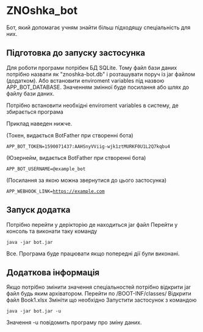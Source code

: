 # ZNOshka_bot
Бот, який допомагає учням знайти більш підходящу спеціальність для них.

## Підготовка до запуску застосунка

Для роботи програми потрібен БД SQLite. 
Тому файл бази даних потрібно назвати як "znoshka-bot.db" і розташувати поруч із jar файлом (додатком). 
Або встановити enviroment variables під назвою APP_BOT_DATABASE.
Значенням змінної буде посилання або шлях до файлу бази даних.

Потрібно встановити необхідні enviroment variables в систему, де збирається програма

Приклад наведен нижче.

(Токен, видається BotFather при створенні бота)

<code>APP_BOT_TOKEN=1590071437:AAHSnyVViig-wjk1ztMURKF0U1L2Q7kqbu4</code>

(Юзернейм, видається BotFather при створенні бота)

<code>APP_BOT_USERNAME=@example_bot</code>

(Посилання за якою можна звернутися до цього застосунка)

<code>APP_WEBHOOK_LINK=https://example.com</code>

## Запуск додатка

Потрібно перейти у дерікторію де находиться jar файл
Перейти у консоль та виконати таку команду

<code>java -jar bot.jar</code>

Все. Програма буде працювати якщо попередні дії були виконані.

## Додаткова інформація

Якщо потрібно змінити значення спеціальностей потрібно відкрити jar файл будь яким архіватором.
Перейти по /BOOT-INF/classes/
Відкрити файл Book1.xlsx
Змініти що необхідно
Запустити застосунок з командою

<code>java -jar bot.jar -u</code>

Значення -u повідомить програму про зміну даних.
